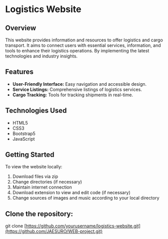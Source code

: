 # Logistics Website

## Overview
This website provides information and resources to offer logistics and cargo transport. It aims to connect users with essential services, information, and tools to enhance their logistics operations. By implementing the latest technologies and industry insights.

## Features
- **User-Friendly Interface:** Easy navigation and accessible design.
- **Service Listings:** Comprehensive listings of logistics services.
- **Cargo Tracking:** Tools for tracking shipments in real-time.

## Technologies Used
- HTML5
- CSS3
- Bootstrap5
- JavaScript

## Getting Started
To view the website locally:
1. Download files via zip
2. Change directories (if necessary)
3. Maintain internet connection
4. Download extension to view and edit code (if necessary)
5. Change sources of images and music according to your local directory

## Clone the repository:
   
   git clone [https://github.com/yourusername/logistics-website.git](https://github.com/JAESURO/WEB-project.git)
   

